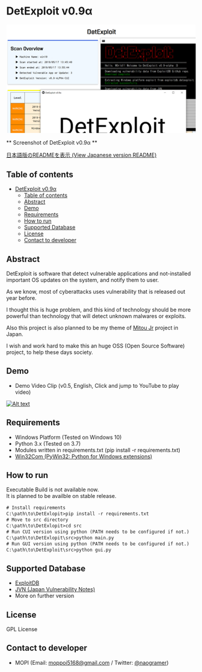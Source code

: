 # DetExploit v0.9α

![ScreenShot1](resources/sshot_v0.9-alpha.png)

** Screenshot of DetExploit v0.9α **

[日本語版のREADMEを表示 (View Japanese version README)](README_JAPANESE.md)

## Table of contents

<!-- TOC -->

- [DetExploit v0.9α](#detexploit-v09α)
    - [Table of contents](#table-of-contents)
    - [Abstract](#abstract)
    - [Demo](#demo)
    - [Requirements](#requirements)
    - [How to run](#how-to-run)
    - [Supported Database](#supported-database)
    - [License](#license)
    - [Contact to developer](#contact-to-developer)

<!-- /TOC -->

## Abstract

DetExploit is software that detect vulnerable applications and not-installed important OS updates on the system, and notify them to user.

As we know, most of cyberattacks uses vulnerability that is released out year before.

I thought this is huge problem, and this kind of technology should be more powerful than technology that will detect unknown malwares or exploits.

Also this project is also planned to be my theme of [Mitou Jr](https://jr.mitou.org/) project in Japan.

I wish and work hard to make this an huge OSS (Open Source Software) project, to help these days society.

## Demo

+ Demo Video Clip (v0.5, English, Click and jump to YouTube to play video)

[![Alt text](https://img.youtube.com/vi/VBev9dtGtEM/0.jpg)](https://www.youtube.com/watch?v=VBev9dtGtEM)

## Requirements

+ Windows Platform (Tested on Windows 10)
+ Python 3.x (Tested on 3.7)
+ Modules written in requirements.txt (pip install -r requirements.txt)
+ [Win32Com (PyWin32: Python for Windows extensions)](https://github.com/mhammond/pywin32/releases)

## How to run

Executable Build is not available now.  
It is planned to be availble on stable release.

```
# Install requirements
C:\path\to\DetExlopit>pip install -r requirements.txt
# Move to src directory
C:\path\to\DetExlopit>cd src
# Run CUI version using python (PATH needs to be configured if not.)
C:\path\to\DetExlopit\src>python main.py
# Run GUI version using python (PATH needs to be configured if not.)
C:\path\to\DetExploit\src>python gui.py
```

## Supported Database

+ [ExploitDB](exploit-db.com/)
+ [JVN (Japan Vulnerability Notes)](https://jvn.jp/)
+ More on further version

## License

GPL License

## Contact to developer

+ MOPI (Email: [moppoi5168@gmail.com](mailto:moppoi5168@gmail.com) / Twitter: [@naogramer](https://twitter.com/naogramer))
